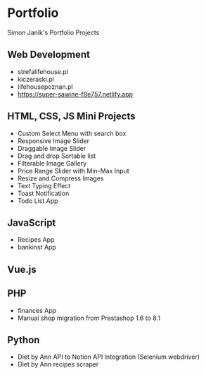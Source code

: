 # Portfolio
Simon Janik's Portfolio Projects

## Web Development
- strefalifehouse.pl
- kiczeraski.pl
- lifehousepoznan.pl
- https://super-sawine-f8e757.netlify.app

## HTML, CSS, JS Mini Projects

- Custom Select Menu with search box
- Responsive Image Slider
- Draggable Image Slider
- Drag and drop Sortable list
- Filterable Image Gallery
- Price Range Slider with Min-Max Input
- Resize and Compress Images
- Text Typing Effect
- Toast Notification
- Todo List App

## JavaScript
- Recipes App
- bankinst App

## Vue.js


## PHP
- finances App
- Manual shop migration from Prestashop 1.6 to 8.1

## Python 
- Diet by Ann API to Notion API Integration (Selenium webdriver)
- Diet by Ann recipes scraper
